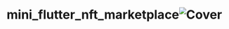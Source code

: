# mini_flutter_nft_marketplace![Cover](https://github.com/Ahmed-elsaid-AEA/mini_flutter_nft_marketplace/assets/92693629/0ad25938-99c7-47cf-86e8-bbff457762ce)
